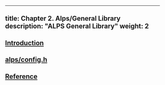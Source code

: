 
---
title: Chapter 2. Alps/General Library
description: "ALPS General Library"
weight: 2
---

## [Introduction](intro)

## [alps/config.h](config)

## [Reference](reference)
